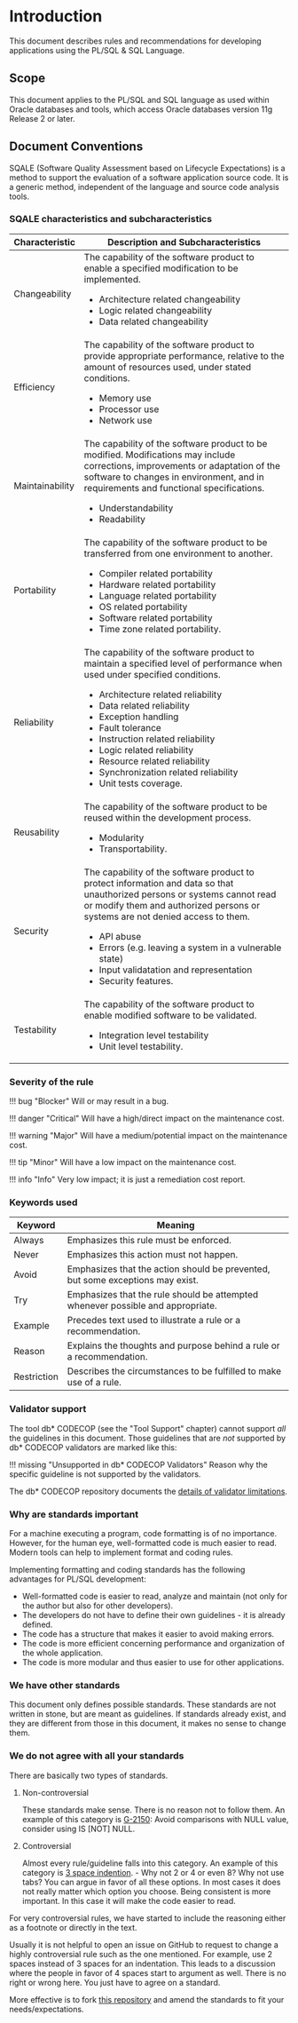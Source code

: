 # Introduction

This document describes rules and recommendations for developing applications using the PL/SQL & SQL Language. 

## Scope

This document applies to the PL/SQL and SQL language as used within Oracle databases and tools, which access Oracle databases version 11g Release 2 or later.

## Document Conventions

SQALE (Software Quality Assessment based on Lifecycle Expectations) is a method to support the evaluation of a software application source code. It is a generic method, independent of the language and source code analysis tools.

### SQALE characteristics and subcharacteristics

Characteristic | Description and Subcharacteristics
-------------- | ----------------------------------
Changeability  | The capability of the software product to enable a specified modification to be implemented.<ul><li>Architecture related changeability</li><li>Logic related changeability</li><li>Data related changeability</li><ul>
Efficiency | The capability of the software product to provide appropriate performance, relative to the amount of resources used, under stated conditions.<ul><li>Memory use</li><li>Processor use</li><li>Network use</li></ul>
Maintainability | The capability of the software product to be modified. Modifications may include corrections, improvements or adaptation of the software to changes in environment, and in requirements and functional specifications.<ul><li>Understandability</li><li>Readability</li></ul>
Portability | The capability of the software product to be transferred from one environment to another.<ul><li>Compiler related portability</li><li>Hardware related portability</li><li>Language related portability</li><li>OS related portability</li><li>Software related portability</li><li>Time zone related portability.</li></ul>
Reliability | The capability of the software product to maintain a specified level of performance when used under specified conditions.<ul><li>Architecture related reliability</li><li>Data related reliability</li><li>Exception handling</li><li>Fault tolerance</li><li>Instruction related reliability</li><li>Logic related reliability</li><li>Resource related reliability</li><li>Synchronization related reliability</li><li>Unit tests coverage.</li></ul>
Reusability | The capability of the software product to be reused within the development process.<ul><li>Modularity</li><li>Transportability.</li></ul>
Security | The capability of the software product to protect information and data so that unauthorized persons or systems cannot read or modify them and authorized persons or systems are not denied access to them.<ul><li>API abuse</li><li>Errors (e.g. leaving a system in a vulnerable state)</li><li>Input validatation and representation</li><li>Security features.</li></ul>
Testability | The capability of the software product to enable modified software to be validated.<ul><li>Integration level testability</li><li>Unit level testability.</li></ul>

### Severity of the rule

!!! bug "Blocker"
    Will or may result in a bug.

!!! danger "Critical"
    Will have a high/direct impact on the maintenance cost.

!!! warning "Major"
    Will have a medium/potential impact on the maintenance cost.

!!! tip "Minor"
    Will have a low impact on the maintenance cost.

!!! info "Info"
    Very low impact; it is just a remediation cost report.

### Keywords used

Keyword     | Meaning
----------- | -------
Always      | Emphasizes this rule must be enforced.
Never       | Emphasizes this action must not happen.
Avoid       | Emphasizes that the action should be prevented, but some exceptions may exist.
Try         | Emphasizes that the rule should be attempted whenever possible and appropriate.
Example     | Precedes text used to illustrate a rule or a recommendation.
Reason      | Explains the thoughts and purpose behind a rule or a recommendation.
Restriction | Describes the circumstances to be fulfilled to make use of a rule.

### Validator support ###

The tool db\* CODECOP (see the "Tool Support" chapter) cannot support *all* the guidelines in this document. Those guidelines that are *not* supported by db\* CODECOP validators are marked like this:

!!! missing "Unsupported in db\* CODECOP Validators"
    Reason why the specific guideline is not supported by the validators.

The db\* CODECOP repository documents the [details of validator limitations](https://github.com/Trivadis/plsql-cop-cli/blob/main/validator-limitations.md#guidelines).

### Why are standards important

For a machine executing a program, code formatting is of no importance. However, for the human eye, well-formatted code is much easier to read. Modern tools can help to implement format and coding rules.

Implementing formatting and coding standards has the following advantages for PL/SQL development:

* Well-formatted code is easier to read, analyze and maintain (not only for the author but also for other developers).
* The developers do not have to define their own guidelines - it is already defined.
* The code has a structure that makes it easier to avoid making errors.
* The code is more efficient concerning performance and organization of the whole application.
* The code is more modular and thus easier to use for other applications.

### We have other standards

This document only defines possible standards. These standards are not written in stone, but are meant as guidelines. If standards already exist, and they are different from those in this document, it makes no sense to change them.
 
### We do not agree with all your standards

There are basically two types of standards.

1. Non-controversial 

    These standards make sense. There is no reason not to follow them. An example of this category is [G-2150](../../4-language-usage/2-variables-and-types/1-general/g-2150): Avoid comparisons with NULL value, consider using IS [NOT] NULL.

2. Controversial

    Almost every rule/guideline falls into this category. An example of this category is [3 space indention](../../3-coding-style/coding-style/#rules). - Why not 2 or 4 or even 8? Why not use tabs? You can argue in favor of all these options. In most cases it does not really matter which option you choose. Being consistent is more important. In this case it will make the code easier to read.

For very controversial rules, we have started to include the reasoning either as a footnote or directly in the text.

Usually it is not helpful to open an issue on GitHub to request to change a highly controversial rule such as the one mentioned. For example, use 2 spaces instead of 3 spaces for an indentation. This leads to a discussion where the people in favor of 4 spaces start to argument as well. There is no right or wrong here. You just have to agree on a standard.

More effective is to fork [this repository](https://github.com/Trivadis/plsql-and-sql-coding-guidelines) and amend the standards to fit your needs/expectations.
